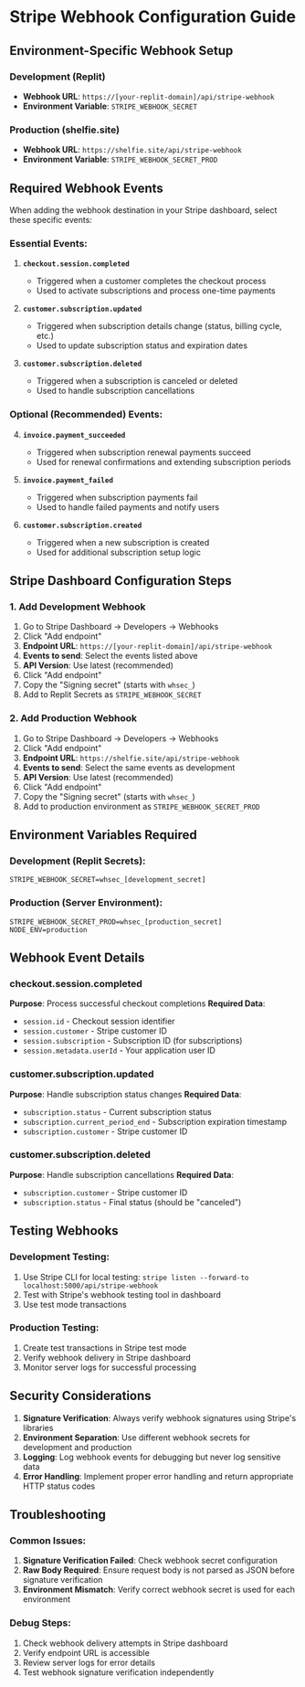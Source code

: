# Stripe Webhook Configuration Guide

## Environment-Specific Webhook Setup

### Development (Replit)
- **Webhook URL**: `https://[your-replit-domain]/api/stripe-webhook`
- **Environment Variable**: `STRIPE_WEBHOOK_SECRET`

### Production (shelfie.site)
- **Webhook URL**: `https://shelfie.site/api/stripe-webhook`
- **Environment Variable**: `STRIPE_WEBHOOK_SECRET_PROD`

## Required Webhook Events

When adding the webhook destination in your Stripe dashboard, select these specific events:

### Essential Events:
1. **`checkout.session.completed`**
   - Triggered when a customer completes the checkout process
   - Used to activate subscriptions and process one-time payments

2. **`customer.subscription.updated`**
   - Triggered when subscription details change (status, billing cycle, etc.)
   - Used to update subscription status and expiration dates

3. **`customer.subscription.deleted`**
   - Triggered when a subscription is canceled or deleted
   - Used to handle subscription cancellations

### Optional (Recommended) Events:
4. **`invoice.payment_succeeded`**
   - Triggered when subscription renewal payments succeed
   - Used for renewal confirmations and extending subscription periods

5. **`invoice.payment_failed`**
   - Triggered when subscription payments fail
   - Used to handle failed payments and notify users

6. **`customer.subscription.created`**
   - Triggered when a new subscription is created
   - Used for additional subscription setup logic

## Stripe Dashboard Configuration Steps

### 1. Add Development Webhook
1. Go to Stripe Dashboard → Developers → Webhooks
2. Click "Add endpoint"
3. **Endpoint URL**: `https://[your-replit-domain]/api/stripe-webhook`
4. **Events to send**: Select the events listed above
5. **API Version**: Use latest (recommended)
6. Click "Add endpoint"
7. Copy the "Signing secret" (starts with `whsec_`)
8. Add to Replit Secrets as `STRIPE_WEBHOOK_SECRET`

### 2. Add Production Webhook
1. Go to Stripe Dashboard → Developers → Webhooks
2. Click "Add endpoint"
3. **Endpoint URL**: `https://shelfie.site/api/stripe-webhook`
4. **Events to send**: Select the same events as development
5. **API Version**: Use latest (recommended)
6. Click "Add endpoint"
7. Copy the "Signing secret" (starts with `whsec_`)
8. Add to production environment as `STRIPE_WEBHOOK_SECRET_PROD`

## Environment Variables Required

### Development (Replit Secrets):
```
STRIPE_WEBHOOK_SECRET=whsec_[development_secret]
```

### Production (Server Environment):
```
STRIPE_WEBHOOK_SECRET_PROD=whsec_[production_secret]
NODE_ENV=production
```

## Webhook Event Details

### checkout.session.completed
**Purpose**: Process successful checkout completions
**Required Data**:
- `session.id` - Checkout session identifier
- `session.customer` - Stripe customer ID
- `session.subscription` - Subscription ID (for subscriptions)
- `session.metadata.userId` - Your application user ID

### customer.subscription.updated
**Purpose**: Handle subscription status changes
**Required Data**:
- `subscription.status` - Current subscription status
- `subscription.current_period_end` - Subscription expiration timestamp
- `subscription.customer` - Stripe customer ID

### customer.subscription.deleted
**Purpose**: Handle subscription cancellations
**Required Data**:
- `subscription.customer` - Stripe customer ID
- `subscription.status` - Final status (should be "canceled")

## Testing Webhooks

### Development Testing:
1. Use Stripe CLI for local testing: `stripe listen --forward-to localhost:5000/api/stripe-webhook`
2. Test with Stripe's webhook testing tool in dashboard
3. Use test mode transactions

### Production Testing:
1. Create test transactions in Stripe test mode
2. Verify webhook delivery in Stripe dashboard
3. Monitor server logs for successful processing

## Security Considerations

1. **Signature Verification**: Always verify webhook signatures using Stripe's libraries
2. **Environment Separation**: Use different webhook secrets for development and production
3. **Logging**: Log webhook events for debugging but never log sensitive data
4. **Error Handling**: Implement proper error handling and return appropriate HTTP status codes

## Troubleshooting

### Common Issues:
1. **Signature Verification Failed**: Check webhook secret configuration
2. **Raw Body Required**: Ensure request body is not parsed as JSON before signature verification
3. **Environment Mismatch**: Verify correct webhook secret is used for each environment

### Debug Steps:
1. Check webhook delivery attempts in Stripe dashboard
2. Verify endpoint URL is accessible
3. Review server logs for error details
4. Test webhook signature verification independently